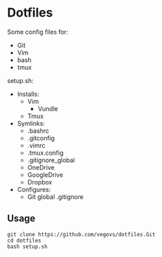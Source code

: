 # Dotfiles 

Some config files for: 
* Git
* Vim
* bash
* tmux

setup.sh:
* Installs: 
	* Vim
		* Vundle 
	* Tmux 
* Symlinks:
	* .bashrc 
	* .gitconfig 
	* .vimrc 
	* .tmux.config
	* .gitignore_global  
	* OneDrive
	* GoogleDrive
	* Dropbox
* Configures:
	* Git global .gitignore

## Usage
```
git clone https://github.com/vegovs/dotfiles.Git
cd dotfiles
bash setup.sh
```
